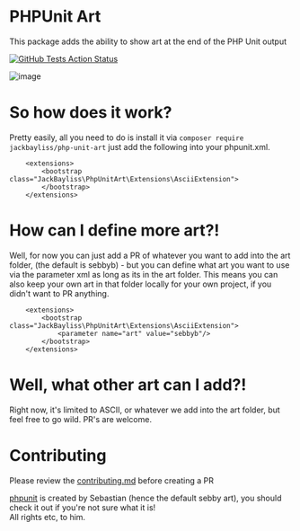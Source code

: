 # PHPUnit Art
This package adds the ability to show art at the end of the PHP Unit output

[![GitHub Tests Action Status](https://img.shields.io/github/actions/workflow/status/jackbayliss/php-unit-art/php.yml?branch=main&label=tests&style=flat-square)](https://github.com/jackbayliss/livewire-select2/actions?query=workflow%3Arun-tests+branch%3Amain)

![image](https://github.com/user-attachments/assets/2c391cda-d0dd-4da1-bd44-4c73466a2cbd)
# So how does it work?
Pretty easily, all you need to do is install it via `composer require jackbayliss/php-unit-art` just add the following into your phpunit.xml.
``` 
    <extensions>
        <bootstrap class="JackBayliss\PhpUnitArt\Extensions\AsciiExtension">
        </bootstrap>
    </extensions>
```
# How can I define more art?!
Well, for now you can just add a PR of whatever you want to add into the art folder, (the default is sebbyb) - but you can define what art you want to use via the parameter xml as long as its in the art folder. This means you can also keep your own art in that folder locally for your own project, if you didn't want to PR anything.
```
    <extensions>
        <bootstrap class="JackBayliss\PhpUnitArt\Extensions\AsciiExtension">
            <parameter name="art" value="sebbyb"/>
        </bootstrap>
    </extensions>
```
# Well, what other art can I add?!
Right now, it's limited to ASCII, or whatever we add into the art folder, but feel free to go wild. PR's are welcome.
# Contributing 
Please review the [contributing.md](https://github.com/jackbayliss/phpunit-art/blob/main/CONTRIBUTING.md) before creating a PR


[phpunit](https://github.com/sebastianbergmann/phpunit) is created by Sebastian (hence the default sebby art), you should check it out if you're not sure what it is!  
All rights etc, to him.
